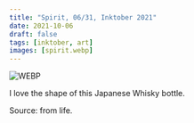 ```yaml
---
title: "Spirit, 06/31, Inktober 2021"
date: 2021-10-06
draft: false
tags: [inktober, art]
images: [spirit.webp]
---
```


![WEBP](spirit.webp "Image")

I love the shape of this Japanese Whisky bottle.

Source: from life.
